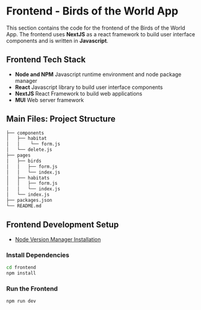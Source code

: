 # Frontend - Birds of the World App

This section contains the code for the frontend of the Birds of the World App. The frontend uses **NextJS** as a react framework to build user interface components and is written in **Javascript**.

## Frontend Tech Stack

- **Node and NPM** Javascript runtime environment and node package manager
- **React** Javascript library to build user interface components
- **NextJS** React Framework to build web applications
- **MUI** Web server framework

## Main Files: Project Structure

```sh
├── components
│   ├── habitat
│   │    └── form.js
│   └── delete.js
├── pages
│   ├── birds
│   │   ├── form.js
│   │   └── index.js
│   ├── habitats
│   │   ├── form.js
│   │   └── index.js
│   └── index.js
├── packages.json
└── README.md
```

## Frontend Development Setup

- [Node Version Manager Installation](https://tecadmin.net/install-nvm-macos-with-homebrew)

### Install Dependencies

```bash
cd frontend
npm install
```

### Run the Frontend

```bash
npm run dev
```
